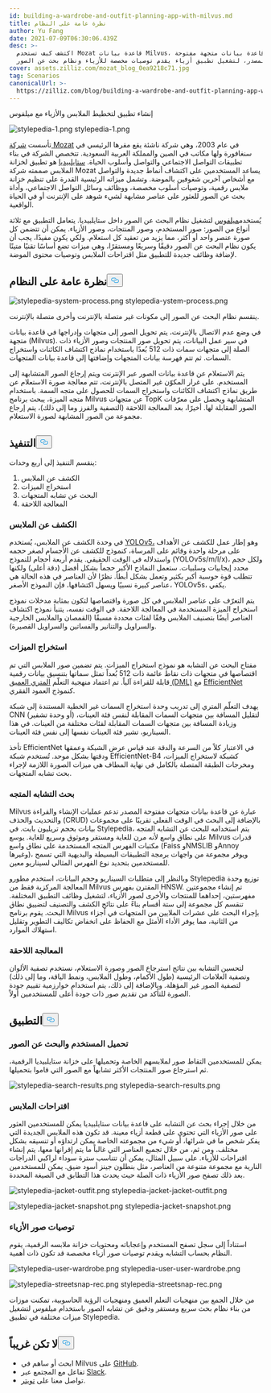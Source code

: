 ```yaml
---
id: building-a-wardrobe-and-outfit-planning-app-with-milvus.md
title: نظرة عامة على النظام
author: Yu Fang
date: 2021-07-09T06:30:06.439Z
desc: >-
  اكتشف كيف تستخدم Mozat قاعدة بيانات Milvus، وهي قاعدة بيانات متجهة مفتوحة
  المصدر، لتشغيل تطبيق أزياء يقدم توصيات مخصصة للأزياء ونظام بحث عن الصور.
cover: assets.zilliz.com/mozat_blog_0ea9218c71.jpg
tag: Scenarios
canonicalUrl: >-
  https://zilliz.com/blog/building-a-wardrobe-and-outfit-planning-app-with-milvus
---
```

<custom-h1>إنشاء تطبيق لتخطيط الملابس والأزياء مع ميلفوس</custom-h1><p>
  
   <span class="img-wrapper"> <img translate="no" src="https://assets.zilliz.com/stylepedia_1_5f239a8d48.png" alt="stylepedia-1.png" class="doc-image" id="stylepedia-1.png" />
   </span> <span class="img-wrapper"> <span>stylepedia-1.png</span> </span></p>
<p>تأسست <a href="http://www.mozat.com/home">شركة Mozat</a> في عام 2003، وهي شركة ناشئة يقع مقرها الرئيسي في سنغافورة ولها مكاتب في الصين والمملكة العربية السعودية. تتخصص الشركة في بناء تطبيقات التواصل الاجتماعي والتواصل وأسلوب الحياة. <a href="https://stylepedia.com/">ستايلبيديا</a> هو تطبيق لخزانة الملابس صممته شركة Mozat يساعد المستخدمين على اكتشاف أنماط جديدة والتواصل مع أشخاص آخرين شغوفين بالموضة. وتشمل ميزاته الرئيسية القدرة على تنظيم خزانة ملابس رقمية، وتوصيات أسلوب مخصصة، ووظائف وسائل التواصل الاجتماعي، وأداة بحث عن الصور للعثور على عناصر مشابهة لشيء شوهد على الإنترنت أو في الحياة الواقعية.</p>
<p>يُستخدم<a href="https://milvus.io">ميلفوس</a> لتشغيل نظام البحث عن الصور داخل ستايلبيديا. يتعامل التطبيق مع ثلاثة أنواع من الصور: صور المستخدم، وصور المنتجات، وصور الأزياء. يمكن أن تتضمن كل صورة عنصر واحد أو أكثر، مما يزيد من تعقيد كل استعلام. ولكي يكون مفيدًا، يجب أن يكون نظام البحث عن الصور دقيقًا وسريعًا ومستقرًا، وهي ميزات تضع أساسًا تقنيًا متينًا لإضافة وظائف جديدة للتطبيق مثل اقتراحات الملابس وتوصيات محتوى الموضة.</p>
<h2 id="System-overview" class="common-anchor-header">نظرة عامة على النظام<button data-href="#System-overview" class="anchor-icon" translate="no">
      <svg translate="no"
        aria-hidden="true"
        focusable="false"
        height="20"
        version="1.1"
        viewBox="0 0 16 16"
        width="16"
      >
        <path
          fill="#0092E4"
          fill-rule="evenodd"
          d="M4 9h1v1H4c-1.5 0-3-1.69-3-3.5S2.55 3 4 3h4c1.45 0 3 1.69 3 3.5 0 1.41-.91 2.72-2 3.25V8.59c.58-.45 1-1.27 1-2.09C10 5.22 8.98 4 8 4H4c-.98 0-2 1.22-2 2.5S3 9 4 9zm9-3h-1v1h1c1 0 2 1.22 2 2.5S13.98 12 13 12H9c-.98 0-2-1.22-2-2.5 0-.83.42-1.64 1-2.09V6.25c-1.09.53-2 1.84-2 3.25C6 11.31 7.55 13 9 13h4c1.45 0 3-1.69 3-3.5S14.5 6 13 6z"
        ></path>
      </svg>
    </button></h2><p>
  
   <span class="img-wrapper"> <img translate="no" src="https://assets.zilliz.com/stylepedia_system_process_8e7e2ab3e4.png" alt="stylepedia-system-process.png" class="doc-image" id="stylepedia-system-process.png" />
   </span> <span class="img-wrapper"> <span>stylepedia-ystem-process.png</span> </span></p>
<p>ينقسم نظام البحث عن الصور إلى مكونات غير متصلة بالإنترنت وأخرى متصلة بالإنترنت.</p>
<p>في وضع عدم الاتصال بالإنترنت، يتم تحويل الصور إلى متجهات وإدراجها في قاعدة بيانات متجهة (Milvus). في سير عمل البيانات، يتم تحويل صور المنتجات وصور الأزياء ذات الصلة إلى متجهات سمات ذات 512 بُعدًا باستخدام نماذج اكتشاف الكائنات واستخراج السمات. ثم تتم فهرسة بيانات المتجهات وإضافتها إلى قاعدة بيانات المتجهات.</p>
<p>يتم الاستعلام عن قاعدة بيانات الصور عبر الإنترنت ويتم إرجاع الصور المتشابهة إلى المستخدم. على غرار المكوّن غير المتصل بالإنترنت، تتم معالجة صورة الاستعلام عن طريق نماذج اكتشاف الكائنات واستخراج السمات للحصول على متجه السمة. باستخدام متجه الميزة، يبحث برنامج Milvus عن متجهات TopK المتشابهة ويحصل على معرّفات الصور المقابلة لها. أخيرًا، بعد المعالجة اللاحقة (التصفية والفرز وما إلى ذلك)، يتم إرجاع مجموعة من الصور المشابهة لصورة الاستعلام.</p>
<h2 id="Implementation" class="common-anchor-header">التنفيذ<button data-href="#Implementation" class="anchor-icon" translate="no">
      <svg translate="no"
        aria-hidden="true"
        focusable="false"
        height="20"
        version="1.1"
        viewBox="0 0 16 16"
        width="16"
      >
        <path
          fill="#0092E4"
          fill-rule="evenodd"
          d="M4 9h1v1H4c-1.5 0-3-1.69-3-3.5S2.55 3 4 3h4c1.45 0 3 1.69 3 3.5 0 1.41-.91 2.72-2 3.25V8.59c.58-.45 1-1.27 1-2.09C10 5.22 8.98 4 8 4H4c-.98 0-2 1.22-2 2.5S3 9 4 9zm9-3h-1v1h1c1 0 2 1.22 2 2.5S13.98 12 13 12H9c-.98 0-2-1.22-2-2.5 0-.83.42-1.64 1-2.09V6.25c-1.09.53-2 1.84-2 3.25C6 11.31 7.55 13 9 13h4c1.45 0 3-1.69 3-3.5S14.5 6 13 6z"
        ></path>
      </svg>
    </button></h2><p>ينقسم التنفيذ إلى أربع وحدات:</p>
<ol>
<li>الكشف عن الملابس</li>
<li>استخراج الميزات</li>
<li>البحث عن تشابه المتجهات</li>
<li>المعالجة اللاحقة</li>
</ol>
<h3 id="Garment-detection" class="common-anchor-header">الكشف عن الملابس</h3><p>في وحدة الكشف عن الملابس، يُستخدم <a href="https://pytorch.org/hub/ultralytics_yolov5/">YOLOv5،</a> وهو إطار عمل للكشف عن الأهداف على مرحلة واحدة وقائم على المرساة، كنموذج للكشف عن الأجسام لصغر حجمه واستدلاله في الوقت الحقيقي. يقدم أربعة أحجام للنموذج (YOLOv5s/m/l/x)، ولكل حجم محدد إيجابيات وسلبيات. ستعمل النماذج الأكبر حجماً بشكل أفضل (دقة أعلى) ولكنها تتطلب قوة حوسبة أكبر بكثير وتعمل بشكل أبطأ. نظرًا لأن العناصر في هذه الحالة هي عناصر كبيرة نسبيًا ويسهل اكتشافها، فإن النموذج الأصغر، YOLOv5s، يكفي.</p>
<p>يتم التعرّف على عناصر الملابس في كل صورة واقتصاصها لتكون بمثابة مدخلات نموذج استخراج الميزة المستخدمة في المعالجة اللاحقة. في الوقت نفسه، يتنبأ نموذج اكتشاف العناصر أيضًا بتصنيف الملابس وفقًا لفئات محددة مسبقًا (القمصان والملابس الخارجية والسراويل والتنانير والفساتين والسراويل القصيرة).</p>
<h3 id="Feature-extraction" class="common-anchor-header">استخراج الميزات</h3><p>مفتاح البحث عن التشابه هو نموذج استخراج الميزات. يتم تضمين صور الملابس التي تم اقتصاصها في متجهات ذات نقاط عائمة ذات 512 بُعداً تمثل سماتها بتنسيق بيانات رقمية قابلة للقراءة آلياً. تم اعتماد منهجية التعلّم <a href="https://github.com/Joon-Park92/Survey_of_Deep_Metric_Learning">المتري العميق (DML)</a> مع <a href="https://arxiv.org/abs/1905.11946">EfficientNet</a> كنموذج العمود الفقري.</p>
<p>يهدف التعلّم المتري إلى تدريب وحدة استخراج السمات غير الخطية المستندة إلى شبكة CNN (أو وحدة تشفير) لتقليل المسافة بين متجهات السمات المقابلة لنفس فئة العينات، وزيادة المسافة بين متجهات السمات المقابلة لفئات مختلفة من العينات. في هذا السيناريو، تشير فئة العينات نفسها إلى نفس فئة العينات.</p>
<p>تأخذ EfficientNet في الاعتبار كلاً من السرعة والدقة عند قياس عرض الشبكة وعمقها ودقتها بشكل موحد. تُستخدم شبكة EfficientNet-B4 كشبكة لاستخراج الميزات، ومخرجات الطبقة المتصلة بالكامل في نهاية المطاف هي ميزات الصورة اللازمة لإجراء بحث تشابه المتجهات.</p>
<h3 id="Vector-similarity-search" class="common-anchor-header">بحث التشابه المتجه</h3><p>Milvus عبارة عن قاعدة بيانات متجهات مفتوحة المصدر تدعم عمليات الإنشاء والقراءة والتحديث والحذف (CRUD) بالإضافة إلى البحث في الوقت الفعلي تقريبًا على مجموعات بيانات بحجم تريليون بايت. في Stylepedia، يتم استخدامه للبحث عن التشابه المتجه على نطاق واسع لأنه مرن للغاية ومستقر وموثوق وسريع للغاية. يوسع Milvus قدرات مكتبات الفهرس المتجه المستخدمة على نطاق واسع (Faiss وNMSLIB وAnnoy وغيرها)، ويوفر مجموعة من واجهات برمجة التطبيقات البسيطة والبديهية التي تسمح للمستخدمين بتحديد نوع الفهرس المثالي لسيناريو معين.</p>
<p>وبالنظر إلى متطلبات السيناريو وحجم البيانات، استخدم مطورو Stylepedia توزيع وحدة المعالجة المركزية فقط من Milvus المقترن بفهرس HNSW. تم إنشاء مجموعتين مفهرستين، إحداهما للمنتجات والأخرى لصور الأزياء، لتشغيل وظائف التطبيق المختلفة. تنقسم كل مجموعة إلى ستة أقسام بناءً على نتائج الكشف والتصنيف لتضييق نطاق البحث. يقوم برنامج Milvus بإجراء البحث على عشرات الملايين من المتجهات في أجزاء من الثانية، مما يوفر الأداء الأمثل مع الحفاظ على انخفاض تكاليف التطوير وتقليل استهلاك الموارد.</p>
<h3 id="Post-processing" class="common-anchor-header">المعالجة اللاحقة</h3><p>لتحسين التشابه بين نتائج استرجاع الصور وصورة الاستعلام، نستخدم تصفية الألوان وتصفية العلامات الرئيسية (طول الأكمام، وطول الملابس، ونمط الياقة، وما إلى ذلك) لتصفية الصور غير المؤهلة. وبالإضافة إلى ذلك، يتم استخدام خوارزمية تقييم جودة الصورة للتأكد من تقديم صور ذات جودة أعلى للمستخدمين أولاً.</p>
<h2 id="Application" class="common-anchor-header">التطبيق<button data-href="#Application" class="anchor-icon" translate="no">
      <svg translate="no"
        aria-hidden="true"
        focusable="false"
        height="20"
        version="1.1"
        viewBox="0 0 16 16"
        width="16"
      >
        <path
          fill="#0092E4"
          fill-rule="evenodd"
          d="M4 9h1v1H4c-1.5 0-3-1.69-3-3.5S2.55 3 4 3h4c1.45 0 3 1.69 3 3.5 0 1.41-.91 2.72-2 3.25V8.59c.58-.45 1-1.27 1-2.09C10 5.22 8.98 4 8 4H4c-.98 0-2 1.22-2 2.5S3 9 4 9zm9-3h-1v1h1c1 0 2 1.22 2 2.5S13.98 12 13 12H9c-.98 0-2-1.22-2-2.5 0-.83.42-1.64 1-2.09V6.25c-1.09.53-2 1.84-2 3.25C6 11.31 7.55 13 9 13h4c1.45 0 3-1.69 3-3.5S14.5 6 13 6z"
        ></path>
      </svg>
    </button></h2><h3 id="User-uploads-and-image-search" class="common-anchor-header">تحميل المستخدم والبحث عن الصور</h3><p>يمكن للمستخدمين التقاط صور لملابسهم الخاصة وتحميلها على خزانة ستايلبيديا الرقمية، ثم استرجاع صور المنتجات الأكثر تشابهاً مع الصور التي قاموا بتحميلها.</p>
<p>
  
   <span class="img-wrapper"> <img translate="no" src="https://assets.zilliz.com/stylepedia_search_results_0568e20dc0.png" alt="stylepedia-search-results.png" class="doc-image" id="stylepedia-search-results.png" />
   </span> <span class="img-wrapper"> <span>stylepedia-search-results.png</span> </span></p>
<h3 id="Outfit-suggestions" class="common-anchor-header">اقتراحات الملابس</h3><p>من خلال إجراء بحث عن التشابه على قاعدة بيانات ستايلبيديا يمكن للمستخدمين العثور على صور الأزياء التي تحتوي على قطعة أزياء معينة. قد تكون هذه الملابس الجديدة التي يفكر شخص ما في شرائها، أو شيء من مجموعته الخاصة يمكن ارتداؤه أو تنسيقه بشكل مختلف. ومن ثم، من خلال تجميع العناصر التي غالباً ما يتم إقرانها معها، يتم إنشاء اقتراحات للأزياء. على سبيل المثال، يمكن أن تتناسب سترة سوداء لراكبي الدراجات النارية مع مجموعة متنوعة من العناصر، مثل بنطلون جينز أسود ضيق. يمكن للمستخدمين بعد ذلك تصفح صور الأزياء ذات الصلة حيث يحدث هذا التطابق في الصيغة المحددة.</p>
<p>
  
   <span class="img-wrapper"> <img translate="no" src="https://assets.zilliz.com/stylepedia_jacket_outfit_e84914da9e.png" alt="stylepedia-jacket-outfit.png" class="doc-image" id="stylepedia-jacket-outfit.png" />
   </span> <span class="img-wrapper"> <span>stylepedia-jacket-jacket-outfit.png</span> </span></p>
<p>
  
   <span class="img-wrapper"> <img translate="no" src="https://assets.zilliz.com/stylepedia_jacket_snapshot_25f53cc09b.png" alt="stylepedia-jacket-snapshot.png" class="doc-image" id="stylepedia-jacket-snapshot.png" />
   </span> <span class="img-wrapper"> <span>stylepedia-jacket-snapshot.png</span> </span></p>
<h3 id="Fashion-photograph-recommendations" class="common-anchor-header">توصيات صور الأزياء</h3><p>استناداً إلى سجل تصفح المستخدم وإعجاباته ومحتويات خزانة ملابسه الرقمية، يقوم النظام بحساب التشابه ويقدم توصيات صور أزياء مخصصة قد تكون ذات أهمية.</p>
<p>
  
   <span class="img-wrapper"> <img translate="no" src="https://assets.zilliz.com/stylepedia_user_wardrobe_6770c856b9.png" alt="stylepedia-user-wardrobe.png" class="doc-image" id="stylepedia-user-wardrobe.png" />
   </span> <span class="img-wrapper"> <span>stylepedia-user-user-wardrobe.png</span> </span></p>
<p>
  
   <span class="img-wrapper"> <img translate="no" src="https://assets.zilliz.com/stylepedia_streetsnap_rec_901601a34d.png" alt="stylepedia-streetsnap-rec.png" class="doc-image" id="stylepedia-streetsnap-rec.png" />
   </span> <span class="img-wrapper"> <span>stylepedia-streetsnap-rec.png</span> </span></p>
<p>من خلال الجمع بين منهجيات التعلم العميق ومنهجيات الرؤية الحاسوبية، تمكنت موزات من بناء نظام بحث سريع ومستقر ودقيق عن تشابه الصور باستخدام ميلفوس لتشغيل ميزات مختلفة في تطبيق Stylepedia.</p>
<h2 id="Dont-be-a-stranger" class="common-anchor-header">لا تكن غريباً<button data-href="#Dont-be-a-stranger" class="anchor-icon" translate="no">
      <svg translate="no"
        aria-hidden="true"
        focusable="false"
        height="20"
        version="1.1"
        viewBox="0 0 16 16"
        width="16"
      >
        <path
          fill="#0092E4"
          fill-rule="evenodd"
          d="M4 9h1v1H4c-1.5 0-3-1.69-3-3.5S2.55 3 4 3h4c1.45 0 3 1.69 3 3.5 0 1.41-.91 2.72-2 3.25V8.59c.58-.45 1-1.27 1-2.09C10 5.22 8.98 4 8 4H4c-.98 0-2 1.22-2 2.5S3 9 4 9zm9-3h-1v1h1c1 0 2 1.22 2 2.5S13.98 12 13 12H9c-.98 0-2-1.22-2-2.5 0-.83.42-1.64 1-2.09V6.25c-1.09.53-2 1.84-2 3.25C6 11.31 7.55 13 9 13h4c1.45 0 3-1.69 3-3.5S14.5 6 13 6z"
        ></path>
      </svg>
    </button></h2><ul>
<li>ابحث أو ساهم في Milvus على <a href="https://github.com/milvus-io/milvus/">GitHub</a>.</li>
<li>تفاعل مع المجتمع عبر <a href="https://join.slack.com/t/milvusio/shared_invite/zt-e0u4qu3k-bI2GDNys3ZqX1YCJ9OM~GQ">Slack</a>.</li>
<li>تواصل معنا على <a href="https://twitter.com/milvusio">تويتر</a>.</li>
</ul>

